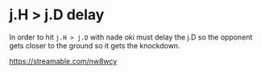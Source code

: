 # j.H > j.D delay

In order to hit `j.H > j.D` with nade oki must delay the j.D so the opponent gets closer to the ground so it gets the knockdown.


 https://streamable.com/nw8wcy 

